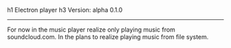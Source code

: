 h1 Electron player
h3 Version: alpha 0.1.0
***
For now in the music player realize only playing music from soundcloud.com.
In the plans to realize playing music from file system.
